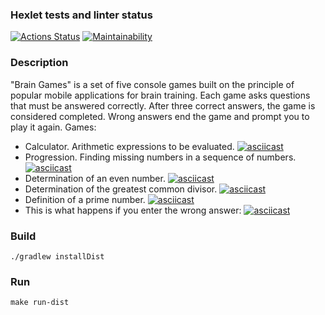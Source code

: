 ### Hexlet tests and linter status

[![Actions Status](https://github.com/AlexSekret/java-project-61/actions/workflows/hexlet-check.yml/badge.svg)](https://github.com/AlexSekret/java-project-61/actions)
[![Maintainability](https://api.codeclimate.com/v1/badges/e1c8bcb3691174392c8e/maintainability)](https://codeclimate.com/github/AlexSekret/java-project-61/maintainability)

### Description
"Brain Games" is a set of five console games built on the principle of popular mobile applications for brain training.
Each game asks questions that must be answered correctly.
After three correct answers, the game is considered completed.
Wrong answers end the game and prompt you to play it again.
Games:
- Calculator. Arithmetic expressions to be evaluated.
  [![asciicast](https://asciinema.org/a/5HpQqhY2BSJ3PRRGRfiGwb4AG.svg)](https://asciinema.org/a/5HpQqhY2BSJ3PRRGRfiGwb4AG)
- Progression. Finding missing numbers in a sequence of numbers.
[![asciicast](https://asciinema.org/a/XpsQFWaqEFCybvs1UiojadedO.svg)](https://asciinema.org/a/XpsQFWaqEFCybvs1UiojadedO)
- Determination of an even number.
[![asciicast](https://asciinema.org/a/sn6R0vElswyUz0FSczYWRiPsj.svg)](https://asciinema.org/a/sn6R0vElswyUz0FSczYWRiPsj)
- Determination of the greatest common divisor.
  [![asciicast](https://asciinema.org/a/mvmiyXBQEReohkL7atgiMmhqJ.svg)](https://asciinema.org/a/mvmiyXBQEReohkL7atgiMmhqJ)
- Definition of a prime number.
  [![asciicast](https://asciinema.org/a/6sItCsKLk6WJ0NFeOisVCcvWI.svg)](https://asciinema.org/a/6sItCsKLk6WJ0NFeOisVCcvWI)
- This is what happens if you enter the wrong answer:
  [![asciicast](https://asciinema.org/a/YZhcL2Bt1Lx8z1QWczJuKgc0O.svg)](https://asciinema.org/a/YZhcL2Bt1Lx8z1QWczJuKgc0O)

### Build
```shell
./gradlew installDist
```

### Run
```shell
make run-dist
```
